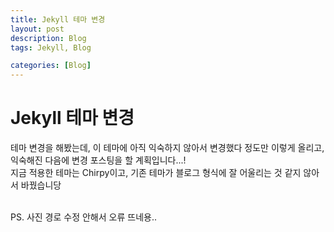 ```yaml
---
title: Jekyll 테마 변경
layout: post
description: Blog
tags: Jekyll, Blog

categories: [Blog]
---
```


# Jekyll 테마 변경

테마 변경을 해봤는데, 이 테마에 아직 익숙하지 않아서 변경했다 정도만 이렇게 올리고, 익숙해진 다음에 변경 포스팅을 할 계획입니다...!
<BR>
지금 적용한 테마는 Chirpy이고, 기존 테마가 블로그 형식에 잘 어울리는 것 같지 않아서 바꿨습니당

<br>
PS. 사진 경로 수정 안해서 오류 뜨네용..
